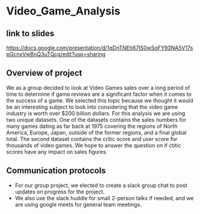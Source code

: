 # Video_Game_Analysis

## link to slides
https://docs.google.com/presentation/d/1qDnTNEti67IS0wSqFY93NA5V17spGcnxVwBoQ3uTQcg/edit?usp=sharing

## Overview of project
We as a group decided to look at Video Games sales over a long period of time to determine if game reviews are a significant factor when it comes to the success of a game. We selected this topic because we thought it would be an interesting subject to look into considering that the video game industry is worth over $200 billion dollars. For this analysis we are using two unique datasets. One of the datasets contains the sales numbers for many games dating as far back at 1975 covering the regions of North America, Europe, Japan, outside of the former regions, and a final global total. The second dataset contains the critic score and user score for thousands of video games. We hope to answer the question on if ctitic scores have any impact on sales figures.

## Communication protocols
- For our group project, we elected to create a slack group chat to post updates on progress for the project.
- We also use the slack huddle for small 2-person talks if needed, and we are using google meets for general team meetings.
